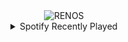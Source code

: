 <div align="center">
<picture>
    <source media="(prefers-color-scheme: dark)" srcset="https://i.ibb.co/dGWjt9H/output-gif.gif">
    <source media="(prefers-color-scheme: light)" srcset="https://i.ibb.co/dGWjt9H/output-gif.gif">
    <img alt="RENOS" src="https://i.ibb.co/dGWjt9H/output-gif.gif">
</picture>
<details>
<summary>Spotify Recently Played</summary>
<img src="https://spotify-recently-played-readme.vercel.app/api?user=31d6d6zerc5ct6kck32na2ozsqf4&unique=1&width=400" alt="Spotify" />
</details>
</div>

<!-- Image deletion URL: https://ibb.co/J5BmqLS/e10c551939d2901c7ada4cff21783d56 -->